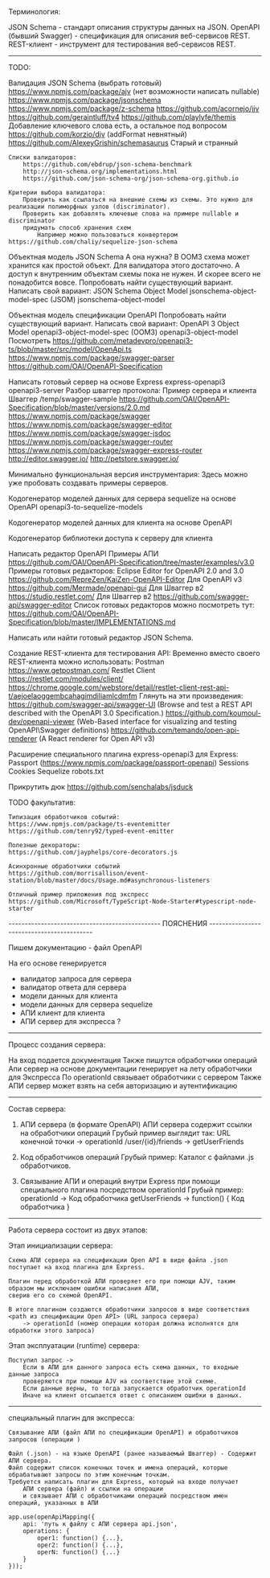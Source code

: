 

Терминология:

JSON Schema - стандарт описания структуры данных на JSON.
OpenAPI (бывший Swagger) - спецификация для описания веб-сервисов REST.
REST-клиент - инструмент для тестирования веб-сервисов REST.

- - - - - - - - - - - - - - - - - - - - - - - - - - - - - - - - - - - - - - - - - - -

TODO:

Валидация JSON Schema (выбрать готовый)
    https://www.npmjs.com/package/ajv (нет возможности написать nullable)
    https://www.npmjs.com/package/jsonschema
    https://www.npmjs.com/package/z-schema
    https://github.com/acornejo/jjv
    https://github.com/geraintluff/tv4
    https://github.com/playlyfe/themis Добавление ключевого слова есть, а остальное под вопросом
    https://github.com/korzio/djv (addFormat невнятный)
    https://github.com/AlexeyGrishin/schemasaurus Старый и странный

    Списки валидаторов:
        https://github.com/ebdrup/json-schema-benchmark
        http://json-schema.org/implementations.html
        https://github.com/json-schema-org/json-schema-org.github.io

    Критерии выбора валидатора:
        Проверить как ссылаться на внешние схемы из схемы. Это нужно для реализации полиморфных узлов (discriminator).
        Проверить как добавлять ключевые слова на примере nullable и discriminator
        придумать способ хранения схем
            Например можно пользоваться конвертером https://github.com/chaliy/sequelize-json-schema

Объектная модель JSON Schema
    А она нужна? 
        В OOM3 схема может хранится как простой объект. Для валидатора этого достаточно.
        А доступ к внутренним объектам схемы пока не нужен. И скорее всего не понадобится вовсе.
    Попробовать найти существующий вариант.
    Написать свой вариант:
        JSON Schema Object Model
        jsonschema-object-model-spec (JSOM)
        jsonschema-object-model

Объектная модель спецификации OpenAPI
    Попробовать найти существующий вариант.
    Написать свой вариант:
        OpenAPI 3 Object Model
        openapi3-object-model-spec (OOM3)
        openapi3-object-model
        Посмотреть 
            https://github.com/metadevpro/openapi3-ts/blob/master/src/model/OpenApi.ts
            https://www.npmjs.com/package/swagger-parser
            https://github.com/OAI/OpenAPI-Specification

Написать готовый сервер на основе Express
    express-openapi3
    openapi3-server
    Разбор шваггер протокола:
        Пример сервера и клиента Шваггер /temp/swagger-sample
        https://github.com/OAI/OpenAPI-Specification/blob/master/versions/2.0.md
        https://www.npmjs.com/package/swagger
        https://www.npmjs.com/package/swagger-editor
        https://www.npmjs.com/package/swagger-jsdoc
        https://www.npmjs.com/package/swagger-router
        https://www.npmjs.com/package/swagger-express-router
        http://editor.swagger.io/
        http://petstore.swagger.io/


Минимально функциональная версия инструментария:
    Здесь можно уже пробовать создавать примеры серверов.


Кодогенератор моделей данных для сервера sequelize на основе OpenAPI
    openapi3-to-sequelize-models

Кодогенератор моделей данных для клиента на основе OpenAPI

Кодогенератор библиотеки доступа к серверу для клиента

Написать редактор OpenAPI
    Примеры АПИ https://github.com/OAI/OpenAPI-Specification/tree/master/examples/v3.0
    Примеры готовых редакторов:
        Eclipse Editor for OpenAPI 2.0 and 3.0 https://github.com/RepreZen/KaiZen-OpenAPI-Editor
        Для OpenAPI v3 https://github.com/Mermade/openapi-gui
        Для Шваггер в2 https://studio.restlet.com/
        Для Шваггер в2 https://github.com/swagger-api/swagger-editor
    Список готовых редакторов можно посмотреть тут:
        https://github.com/OAI/OpenAPI-Specification/blob/master/IMPLEMENTATIONS.md

Написать или найти готовый редактор JSON Schema.

Создание REST-клиента для тестирования API:
    Временно вместо своего REST-клиента можно использовать:
        Postman 
            https://www.getpostman.com/
        Restlet Client 
            https://restlet.com/modules/client/
            https://chrome.google.com/webstore/detail/restlet-client-rest-api-t/aejoelaoggembcahagimdiliamlcdmfm
    Глянуть на эти произведения:
        https://github.com/swagger-api/swagger-UI (Browse and test a REST API described with the OpenAPI 3.0 Specification.)
        https://github.com/koumoul-dev/openapi-viewer (Web-Based interface for visualizing and testing OpenAPI\Swagger definitions)
        https://github.com/temando/open-api-renderer (A React renderer for Open API v3)


Расширение специального плагина express-openapi3 для Express:
    Passport (https://www.npmjs.com/package/passport-openapi)
    Sessions
    Cookies
    Sequelize 
    robots.txt

Прикрутить дюк https://github.com/senchalabs/jsduck

TODO факультатив:

    Типизация обработчиков событий:
    https://www.npmjs.com/package/ts-eventemitter
    https://github.com/tenry92/typed-event-emitter

    Полезные декораторы:
    https://github.com/jayphelps/core-decorators.js

    Асинхронные обработчики событий
    https://github.com/morrisallison/event-station/blob/master/docs/Usage.md#asynchronous-listeners

    Отличный пример приложения под экспресс
    https://github.com/Microsoft/TypeScript-Node-Starter#typescript-node-starter










----------------------------------------------- ПОЯСНЕНИЯ ------------------------------------------

Пишем документацию - файл OpenAPI


На его основе генерируется

- валидатор запроса для сервера
- валидатор ответа для сервера
- модели данных для клиента 
- модели данных для сервера sequelize
- АПИ клиент для клиента
- АПИ сервер для экспресса ?


- - - - - - - - - - - - - - - - - - - - - - - - - - - - - - - - - - - - - - - - - - -

Процесс создания сервера:

На вход 
    подается документация
    Также пишутся обработчики операций
Апи сервер на основе документации 
    генерирует на лету обработчики для Экспресса
    По operationId связывает обработчики с сервером
Также АПИ сервер может взять на себя 
    авторизацию и аутентификацию






- - - - - - - - - - - - - - - - - - - - - - - - - - - - - - - - - - - - - - - - - - -



Состав сервера:    


1) АПИ сервера (в формате OpenAPI)
	АПИ сервера содержит ссылки на обработчики операций
		Грубый пример выглядит так:
			URL конечной точки -> operationId
			/user/{id}/friends -> getUserFriends

2) Код обработчиков операций
	Грубый пример:
		Каталог с файлами .js обработчиков.

3) Связывание АПИ и операций внутри Express при помощи специального плагина посредством operationId
	Грубый пример:
		operationId -> Код обработчика
		getUserFriends -> function() { Код обработчика }


- - - - - - - - - - - - - - - - - - - - - - - - - - - - - - - - - - - - - - - - - - -


Работа сервера состоит из двух этапов:

Этап инициализации сервера:

	Схема АПИ сервера на спецификации Open API в виде файла .json поступает на вход плагина для Express.

	Плагин перед обработкой АПИ проверяет его при помощи AJV, таким образом мы исключаем ошибки написания АПИ, 
	сверив его со схемой OpenAPI.

	В итоге плагином создаются обработчики запросов в виде соответствия
	<path из спецификации Open API> (URL запроса сервера) 
		-> operationId (номер операции которая должна исполнятся для обработки этого запроса)

Этап эксплуатации (runtime) сервера:

	Поступил запрос -> 
		Если в АПИ для данного запроса есть схема данных, то входные данные запроса 
		проверяются при помощи AJV на соответствие этой схеме.
		Если данные верны, то тогда запускается обработчик operationId
		Иначе на клиент отсылается ответ с описанием ошибки в данных.

	
- - - - - - - - - - - - - - - - - - - - - - - - - - - - - - - - - - - - - - - - - - -

специальный плагин для экспресса:

    Связывание АПИ (файл АПИ по спецификации OpenAPI) и обработчиков запросов (операции )

    Файл (.json) - на языке OpenAPI (ранее называемый Шваггер) - Содержит АПИ сервера.
    Файл содержит список конечных точек и имена операций, которые обрабатывают запросы по этим конечным точкам.
    Требуется написать плагин для Express, который на входе получает 
        АПИ сервера (файл) и ссылки на операции 
        и связывает АПИ с обработчиками операций посредством имен операций, указанных в АПИ

    app.use(openApiMapping({
        api: 'путь к файлу с АПИ сервера api.json',
        operations: {
            oper1: function() {...},
            oper2: function() {...},
            operN: function() {...}
        }
    }));